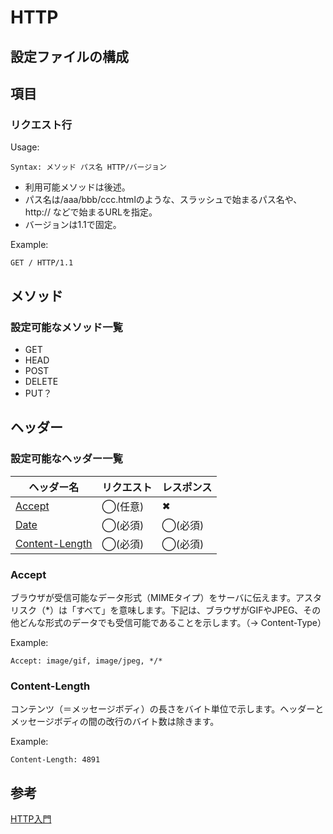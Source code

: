# HTTP

## 設定ファイルの構成

## 項目

### リクエスト行

Usage:

``` http
Syntax: メソッド パス名 HTTP/バージョン
```

- 利用可能メソッドは後述。
- パス名は/aaa/bbb/ccc.htmlのような、スラッシュで始まるパス名や、http:// などで始まるURLを指定。
- バージョンは1.1で固定。

Example:

``` http
GET / HTTP/1.1
```

## メソッド

### 設定可能なメソッド一覧

- GET
- HEAD
- POST
- DELETE
- PUT？

## ヘッダー

### 設定可能なヘッダー一覧

ヘッダー名 | リクエスト | レスポンス
 -- | -- | --
[Accept](#accept) | ◯(任意) | ✖︎
[Date](#Date) | ◯(必須) | ◯(必須)
[Content-Length](#content-length) | ◯(必須) | ◯(必須)

### Accept

ブラウザが受信可能なデータ形式（MIMEタイプ）をサーバに伝えます。アスタリスク（*）は「すべて」を意味します。下記は、ブラウザがGIFやJPEG、その他どんな形式のデータでも受信可能であることを示します。（→ Content-Type）

Example:

```http
Accept: image/gif, image/jpeg, */*
```

### Content-Length

コンテンツ（＝メッセージボディ）の長さをバイト単位で示します。ヘッダーとメッセージボディの間の改行のバイト数は除きます。

Example:

```http
Content-Length: 4891
```

## 参考

[HTTP入門](<https://www.tohoho-web.com/ex/http.htm>)
